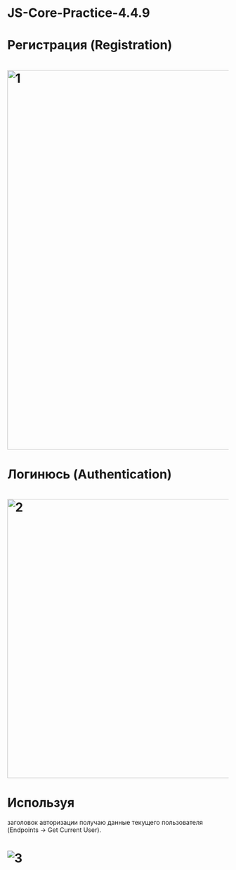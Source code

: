 # JS-Core-Practice-4.4.9

# Регистрация (Registration)

# <img width="862" alt="1" src="https://github.com/Dmitriy-Ganin/JS-Core-Practice-4.4.9/assets/132132970/255984eb-1e7d-4b16-917c-bd397eb696c3">


# Логинюсь (Authentication)


# <img width="634" alt="2" src="https://github.com/Dmitriy-Ganin/JS-Core-Practice-4.4.9/assets/132132970/0f515d86-158e-4e31-ac74-d235c9142560">


#  Используя
заголовок 
авторизации 
получаю данные текущего пользователя (Endpoints -> Get Current User).


# ![3](https://github.com/Dmitriy-Ganin/JS-Core-Practice-4.4.9/assets/132132970/fdcb231c-331f-41e2-8eee-7a5341bc385a)
